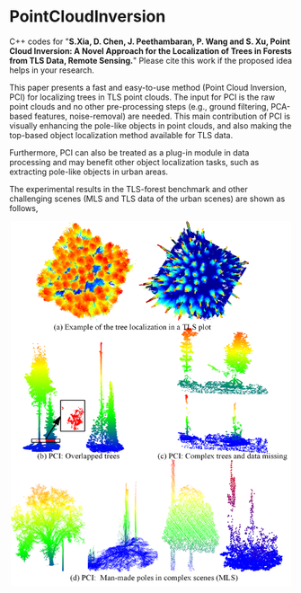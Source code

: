 # PointCloudInversion

C++ codes for "**S.Xia, D. Chen, J. Peethambaran, P. Wang and S. Xu, Point Cloud Inversion: A Novel Approach for the Localization of Trees in Forests from TLS Data, Remote Sensing.**" Please cite this work if the proposed idea helps in your research. 

This paper presents a fast and easy-to-use method (Point Cloud Inversion, PCI) for localizing trees in TLS point clouds. The input for PCI is the raw point clouds and no other pre-processing steps (e.g., ground filtering, PCA-based features, noise-removal) are needed. This main contribution of PCI is visually enhancing the pole-like objects in point clouds, and also making the top-based object localization method available for TLS data.

Furthermore, PCI can also be treated as a plug-in module in data processing and may benefit other object localization tasks, such as extracting pole-like objects in urban areas.

The experimental results in the TLS-forest benchmark and other challenging scenes (MLS and TLS data of the urban scenes) are shown as follows,

<div align=center><img src="https://github.com/GeoVectorMatrix/PointCloudInversion/blob/main/Images/F1.png" width="500" height="650"/><br/></div>


